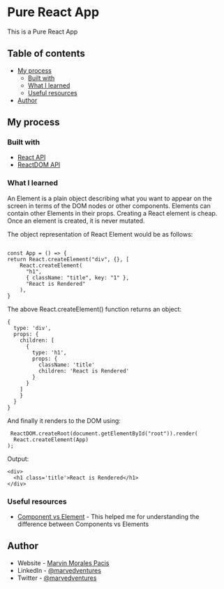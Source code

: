 # Pure React App

This is a Pure React App

## Table of contents


- [My process](#my-process)
  - [Built with](#built-with)
  - [What I learned](#what-i-learned)
  - [Useful resources](#useful-resources)
- [Author](#author)


## My process

### Built with

- [React API](https://unpkg.com/react@18.0.0-rc.0/umd/react.development.js)
- [ReactDOM API](https://unpkg.com/react-dom@18.0.0-rc.0/umd/react-dom.development.js)

### What I learned

An Element is a plain object describing what you want to appear on the screen in terms of the DOM nodes or other components. Elements can contain other Elements in their props. Creating a React element is cheap. Once an element is created, it is never mutated.

The object representation of React Element would be as follows:

```

const App = () => {
return React.createElement("div", {}, [
    React.createElement(
      "h1",
      { className: "title", key: "1" },
      "React is Rendered"
    ),
}
```

The above React.createElement() function returns an object:

```
{
  type: 'div',
  props: {
    children: [
      {
        type: 'h1',
        props: {
          className: 'title'
          children: 'React is Rendered'
        }
      }
    ]
    }
  }
}
```

And finally it renders to the DOM using:

```
 ReactDOM.createRoot(document.getElementById("root")).render(
  React.createElement(App)
);
```

Output: 
```
<div>
  <h1 class='title'>React is Rendered</h1>
</div>

```


### Useful resources

- [Component vs Element](https://www.geeksforgeeks.org/what-is-the-difference-between-element-and-component/) - This helped me for understanding the difference between Components vs Elements


## Author

- Website - [Marvin Morales Pacis](https://marvin-morales-pacis.vercel.app/)
- LinkedIn - [@marvedventures](https://www.linkedin.com/in/marvedventures/)
- Twitter - [@marvedventures](https://www.twitter.com/marvedventures)
